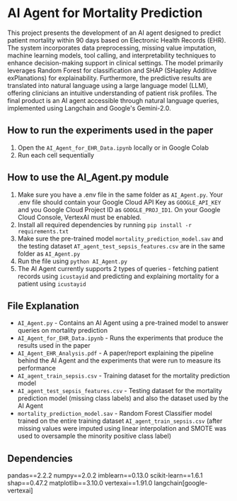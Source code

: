 # AI Agent for Mortality Prediction

This project presents the development of an AI agent designed to predict patient mortality within 90 days based on Electronic Health Records (EHR). The system incorporates data preprocessing, missing value imputation, machine learning models, tool calling, and interpretability techniques to enhance decision-making support in clinical settings. The model primarily leverages Random Forest for classification and SHAP (SHapley Additive exPlanations) for explainability. Furthermore, the predictive results are translated into natural language using a large language model (LLM), offering clinicians an intuitive understanding of patient risk profiles. The final product is an AI agent accessible through natural language queries, implemented using Langchain and Google's Gemini-2.0.

## How to run the experiments used in the paper
1. Open the `AI_Agent_for_EHR_Data.ipynb` locally or in Google Colab
2. Run each cell sequentially

## How to use the AI_Agent.py module
1. Make sure you have a .env file in the same folder as `AI_Agent.py`. Your .env file should contain your Google Cloud API Key as `GOOGLE_API_KEY` and you Google Cloud Project ID as `GOOGLE_PROJ_ID1`. On your Google Cloud Console, VertexAI must be enabled.
2. Install all required dependencies by running `pip install -r requirements.txt`
3. Make sure the pre-trained model `mortality_prediction_model.sav` and the testing dataset `AT_agent_test_sepsis_features.csv` are in the same folder as `AI_Agent.py`
4. Run the file using `python AI_Agent.py`
5. The AI Agent currently supports 2 types of queries - fetching patient records using `icustayid` and predicting and explaining mortality for a patient using `icustayid`

## File Explanation
* `AI_Agent.py` - Contains an AI Agent using a pre-trained model to answer queries on mortality prediction
* `AI_Agent_for_EHR_Data.ipynb` - Runs the experiments that produce the results used in the paper
* `AI_Agent_EHR_Analysis.pdf` - A paper/report explaining the pipeline behind the AI Agent and the experiments that were run to measure its performance
* `AI_agent_train_sepsis.csv` - Training dataset for the mortality prediction model
* `AI_agent_test_sepsis_features.csv` - Testing dataset for the mortality prediction model (missing class labels) and also the dataset used by the AI Agent
* `mortality_prediction_model.sav` - Random Forest Classifier model trained on the entire training dataset `AI_agent_train_sepsis.csv` (after missing values were imputed using linear interpolation and SMOTE was used to oversample the minority positive class label)

## Dependencies
pandas==2.2.2
numpy==2.0.2
imblearn==0.13.0
scikit-learn==1.6.1
shap==0.47.2
matplotlib==3.10.0
vertexai==1.91.0
langchain[google-vertexai]
